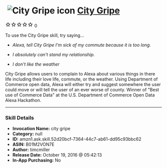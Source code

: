 # &nbsp;<img src="skill_icon" alt="City Gripe icon" width="36"> [City Gripe](http://alexa.amazon.com/#skills/amzn1.ask.skill.52d20bcf-7364-44c7-ab61-dd95c93bbc62)
![0 stars](../../images/ic_star_border_black_18dp_1x.png)![0 stars](../../images/ic_star_border_black_18dp_1x.png)![0 stars](../../images/ic_star_border_black_18dp_1x.png)![0 stars](../../images/ic_star_border_black_18dp_1x.png)![0 stars](../../images/ic_star_border_black_18dp_1x.png) 0

To use the City Gripe skill, try saying...

* *Alexa, tell City Gripe I'm sick of my commute because it is too long.*

* *I absolutely can't stand my relationship.*

* *I don't like the weather*

City Gripe allows users to complain to Alexa about various things in there life including their love life, commute, or the weather. Using Department of Commerce open data, Alexa will either try and suggest somewhere the user could move or will tell the user of an ever worse of county. Winner of "Best use of Commerce Data" at the U.S. Department of Commerce Open Data Alexa Hackathon.

***

### Skill Details

* **Invocation Name:** city gripe
* **Category:** null
* **ID:** amzn1.ask.skill.52d20bcf-7364-44c7-ab61-dd95c93bbc62
* **ASIN:** B01M2VON7E
* **Author:** timcmiller
* **Release Date:** October 19, 2016 @ 05:42:13
* **In-App Purchasing:** No
